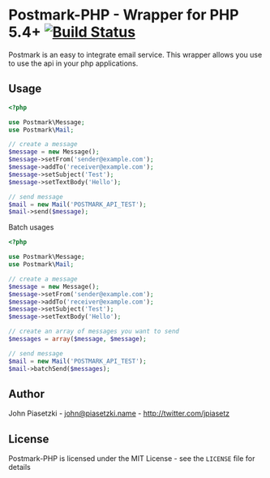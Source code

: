 Postmark-PHP - Wrapper for PHP 5.4+ [![Build Status](https://secure.travis-ci.org/jpiasetz/postmark-php.png)](http://travis-ci.org/jpiasetz/postmark-php)
===================================

Postmark is an easy to integrate email service. This wrapper allows 
you use to use the api in your php applications.

Usage
-----

```php
<?php

use Postmark\Message;
use Postmark\Mail;

// create a message
$message = new Message();
$message->setFrom('sender@example.com');
$message->addTo('receiver@example.com');
$message->setSubject('Test');
$message->setTextBody('Hello');

// send message
$mail = new Mail('POSTMARK_API_TEST');
$mail->send($message);
```

Batch usages
```php
<?php

use Postmark\Message;
use Postmark\Mail;

// create a message
$message = new Message();
$message->setFrom('sender@example.com');
$message->addTo('receiver@example.com');
$message->setSubject('Test');
$message->setTextBody('Hello');

// create an array of messages you want to send
$messages = array($message, $message);

// send message
$mail = new Mail('POSTMARK_API_TEST');
$mail->batchSend($messages);
```

Author
------

John Piasetzki - <john@piasetzki.name> - <http://twitter.com/jpiasetz><br />

License
-------

Postmark-PHP is licensed under the MIT License - see the `LICENSE` file for details
